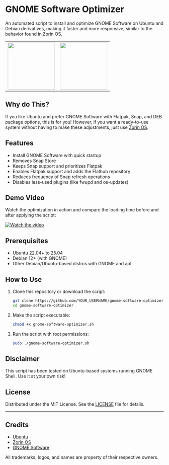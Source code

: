 # GNOME Software Optimizer
An automated script to install and optimize GNOME Software on Ubuntu and Debian derivatives, making it faster and more responsive, similar to the behavior found in Zorin OS.

<table>
  <tr>
    <td><img src="https://upload.wikimedia.org/wikipedia/commons/9/9e/UbuntuCoF.svg" width="150" /></td>
    <td><img src="https://upload.wikimedia.org/wikipedia/commons/thumb/c/c8/GNOME_Software_47.png/1024px-GNOME_Software_47.png" width="150" /></td>
    </tr>
</table>


## Why do This? 

If you like Ubuntu and prefer GNOME Software with Flatpak, Snap, and DEB package options, this is for you!
However, if you want a ready-to-use system without having to make these adjustments, just use [Zorin OS](https://zorin.com).

## Features

- Install GNOME Software with quick startup 
- Removes Snap Store
- Keeps Snap support and prioritizes Flatpak
- Enables Flatpak support and adds the Flathub repository
- Reduces frequency of Snap refresh operations
- Disables less-used plugins (like fwupd and os-updates)

## Demo Video

Watch the optimization in action and compare the loading time before and after applying the script:

[![Watch the video](https://img.youtube.com/vi/zON5pJXhV7Y/0.jpg)](https://youtu.be/zON5pJXhV7Y)

## Prerequisites

- Ubuntu 22.04+ to 25.04
- Debian 12+ (with GNOME)
- Other Debian/Ubuntu-based distros with GNOME and apt

## How to Use

1. Clone this repository or download the script:
   ```bash
   git clone https://github.com/YOUR_USERNAME/gnome-software-optimizer.git
   cd gnome-software-optimizer
   ```

2. Make the script executable:
   ```bash
   chmod +x gnome-software-optimizer.sh
   ```

3. Run the script with root permissions:
   ```bash
   sudo ./gnome-software-optimizer.sh
   ```

## Disclaimer

This script has been tested on Ubuntu-based systems running GNOME Shell. Use it at your own risk!

## License

Distributed under the MIT License. See the [LICENSE](LICENSE) file for details.

---

## Credits

* [Ubuntu](https://ubuntu.com)
* [Zorin OS](https://zorin.com)
* [GNOME Software](https://apps.gnome.org/Software/)

All trademarks, logos, and names are property of their respective owners.
